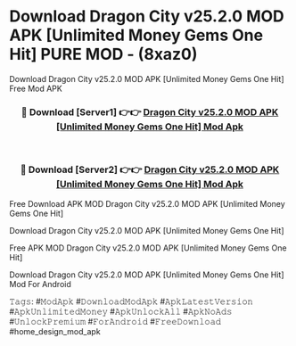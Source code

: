 # Download Dragon City v25.2.0 MOD APK [Unlimited Money Gems One Hit] PURE MOD - (8xaz0)
Download Dragon City v25.2.0 MOD APK [Unlimited Money Gems One Hit] Free Mod APK

<div align="center">
<h3>🔴 Download [Server1] 👉👉 <a href="https://apk-comot.site?title=Dragon_City_v25.2.0_MOD_APK_[Unlimited_Money_Gems_One_Hit]">Dragon City v25.2.0 MOD APK [Unlimited Money Gems One Hit] Mod Apk</a></h3><br>

<h3>🔴 Download [Server2] 👉👉 <a href="https://apk-comot.site?title=Dragon_City_v25.2.0_MOD_APK_[Unlimited_Money_Gems_One_Hit]">Dragon City v25.2.0 MOD APK [Unlimited Money Gems One Hit] Mod Apk</a></h3>
</div>


Free Download APK MOD Dragon City v25.2.0 MOD APK [Unlimited Money Gems One Hit]

Download Dragon City v25.2.0 MOD APK [Unlimited Money Gems One Hit] 

Free APK MOD Dragon City v25.2.0 MOD APK [Unlimited Money Gems One Hit] 

Download Dragon City v25.2.0 MOD APK [Unlimited Money Gems One Hit] Mod For Android

𝚃𝚊𝚐𝚜: #𝙼𝚘𝚍𝙰𝚙𝚔 #𝙳𝚘𝚠𝚗𝚕𝚘𝚊𝚍𝙼𝚘𝚍𝙰𝚙𝚔 #𝙰𝚙𝚔𝙻𝚊𝚝𝚎𝚜𝚝𝚅𝚎𝚛𝚜𝚒𝚘𝚗 #𝙰𝚙𝚔𝚄𝚗𝚕𝚒𝚖𝚒𝚝𝚎𝚍𝙼𝚘𝚗𝚎𝚢 #𝙰𝚙𝚔𝚄𝚗𝚕𝚘𝚌𝚔𝙰𝚕𝚕 #𝙰𝚙𝚔𝙽𝚘𝙰𝚍𝚜 #𝚄𝚗𝚕𝚘𝚌𝚔𝙿𝚛𝚎𝚖𝚒𝚞𝚖 #𝙵𝚘𝚛𝙰𝚗𝚍𝚛𝚘𝚒𝚍 #𝙵𝚛𝚎𝚎𝙳𝚘𝚠𝚗𝚕𝚘𝚊𝚍 #home_design_mod_apk